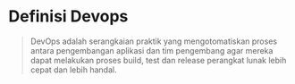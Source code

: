 # Definisi Devops 
> DevOps adalah serangkaian praktik yang mengotomatiskan proses antara pengembangan aplikasi dan tim pengembang agar mereka dapat melakukan proses build, test dan release perangkat lunak lebih cepat dan lebih handal.
